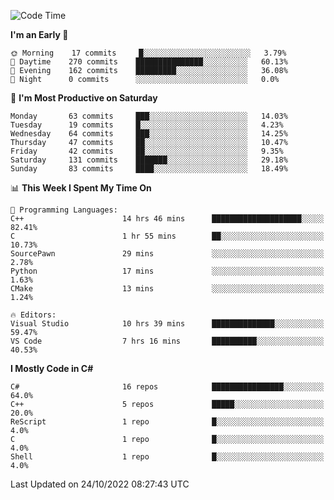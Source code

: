 <!--START_SECTION:waka-->
![Code Time](http://img.shields.io/badge/Code%20Time-878%20hrs%202%20mins-blue)

**I'm an Early 🐤** 

```text
🌞 Morning    17 commits     █░░░░░░░░░░░░░░░░░░░░░░░░   3.79% 
🌆 Daytime    270 commits    ███████████████░░░░░░░░░░   60.13% 
🌃 Evening    162 commits    █████████░░░░░░░░░░░░░░░░   36.08% 
🌙 Night      0 commits      ░░░░░░░░░░░░░░░░░░░░░░░░░   0.0%

```
📅 **I'm Most Productive on Saturday** 

```text
Monday       63 commits     ███░░░░░░░░░░░░░░░░░░░░░░   14.03% 
Tuesday      19 commits     █░░░░░░░░░░░░░░░░░░░░░░░░   4.23% 
Wednesday    64 commits     ███░░░░░░░░░░░░░░░░░░░░░░   14.25% 
Thursday     47 commits     ██░░░░░░░░░░░░░░░░░░░░░░░   10.47% 
Friday       42 commits     ██░░░░░░░░░░░░░░░░░░░░░░░   9.35% 
Saturday     131 commits    ███████░░░░░░░░░░░░░░░░░░   29.18% 
Sunday       83 commits     ████░░░░░░░░░░░░░░░░░░░░░   18.49%

```


📊 **This Week I Spent My Time On** 

```text
💬 Programming Languages: 
C++                      14 hrs 46 mins      ████████████████████░░░░░   82.41% 
C                        1 hr 55 mins        ██░░░░░░░░░░░░░░░░░░░░░░░   10.73% 
SourcePawn               29 mins             ░░░░░░░░░░░░░░░░░░░░░░░░░   2.78% 
Python                   17 mins             ░░░░░░░░░░░░░░░░░░░░░░░░░   1.63% 
CMake                    13 mins             ░░░░░░░░░░░░░░░░░░░░░░░░░   1.24%

🔥 Editors: 
Visual Studio            10 hrs 39 mins      ██████████████░░░░░░░░░░░   59.47% 
VS Code                  7 hrs 16 mins       ██████████░░░░░░░░░░░░░░░   40.53%

```

**I Mostly Code in C#** 

```text
C#                       16 repos            ████████████████░░░░░░░░░   64.0% 
C++                      5 repos             █████░░░░░░░░░░░░░░░░░░░░   20.0% 
ReScript                 1 repo              █░░░░░░░░░░░░░░░░░░░░░░░░   4.0% 
C                        1 repo              █░░░░░░░░░░░░░░░░░░░░░░░░   4.0% 
Shell                    1 repo              █░░░░░░░░░░░░░░░░░░░░░░░░   4.0%

```



 Last Updated on 24/10/2022 08:27:43 UTC
<!--END_SECTION:waka-->
